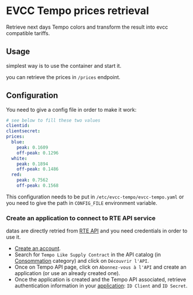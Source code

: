 # EVCC Tempo prices retrieval

Retrieve next days Tempo colors and transform the result into evcc compatible
tariffs.

## Usage

simplest way is to use the container and start it.

you can retrieve the prices in `/prices` endpoint.


## Configuration

You need to give a config file in order to make it work:

```yaml
# see below to fill these two values
clientid:
clientsecret:
prices:
  blue:
    peak: 0.1609
    off-peak: 0.1296
  white:
    peak: 0.1894
    off-peak: 0.1486
  red:
    peak: 0.7562
    off-peak: 0.1568
```

This configuration needs to be put in `/etc/evcc-tempo/evcc-tempo.yaml` or you
need to give the path in `CONFIG_FILE` environment variable.

### Create an application to connect to RTE API service

datas are directly retried from [RTE API](https://data.rte-france.com/) and you
need credentials in order to use it.

* [Create an account](https://data.rte-france.com/create_account).
* Search for `Tempo Like Supply Contract` in the API catalog (in
  [Consommation](https://data.rte-france.com/catalog/consumption) category) and
  click on `Découvrir l'API`.
* Once on Tempo API page, click on `Abonnez-vous à l'API` and create an
  application (or use an already created one).
* Once the application is created and the Tempo API associated, retrieve
  authentication information in your
  [application](https://data.rte-france.com/group/guest/apps): `ID Client` and
  `ID Secret`.
